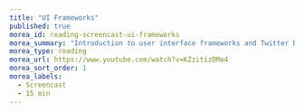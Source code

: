 ```yaml
---
title: "UI Frameworks"
published: true
morea_id: reading-screencast-ui-frameworks
morea_summary: "Introduction to user interface frameworks and Twitter Bootstrap."
morea_type: reading
morea_url: https://www.youtube.com/watch?v=KZzitizDMo4
morea_sort_order: 1
morea_labels:
  - Screencast
  - 15 min
---
```


